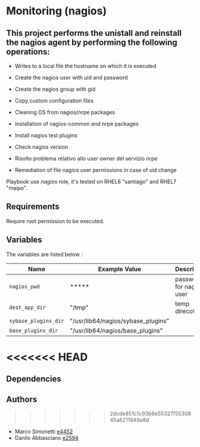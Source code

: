 # Monitoring (nagios)

## This project performs the unistall and reinstall the nagios agent by performing the following operations:

 - Writes to a local file the hostname on which it is executed 
 - Create the nagios user with uid and password
 - Create the nagios group with gid 
 - Copy custom configuration files
 - Cleaning OS from nagios/nrpe packages
 - Installation of nagios-common and nrpe packages
 - Install nagios test plugins
 - Check nagios version
 - Risolto problema relativo allo user owner del servizio nrpe
 
 - Remediation of file nagios user permissions in case of uid change


Playbook use *nagios* role, it's tested on RHEL6 "santiago" and RHEL7 "maipo".

## Requirements

Require root permission to be executed.

## Variables

The variables are listed below :

| Name           | Example Value | Description                       |
| -------------- | ------------- | ----------------------------------|
| `nagios_pwd` | ***** | password for nagios user |
| `dest_app_dir` | "/tmp" | temp direcotry |
| `sybase_plugins_dir` | "/usr/lib64/nagios/sybase_plugins" | |
| `base_plugins_dir` | "/usr/lib64/nagios/base_plugins" | |

<<<<<<< HEAD
=======


## Dependencies

## Authors

>>>>>>> 2dcde851c1c93b9e55327f5530845a8211949a8d
 - Marco Simonetti [e4452](mailto:guest.simonetti.m@igt.com)
 - Danilo Abbasciano [e2594](mailto:guest.abbasciano.d@igt.com)
